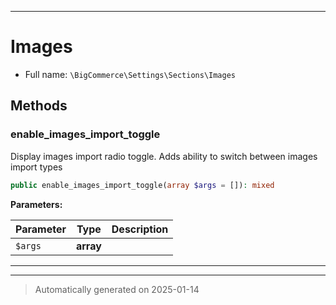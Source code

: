 ***

# Images





* Full name: `\BigCommerce\Settings\Sections\Images`




## Methods


### enable_images_import_toggle

Display images import radio toggle. Adds ability to switch between images import types

```php
public enable_images_import_toggle(array $args = []): mixed
```








**Parameters:**

| Parameter | Type | Description |
|-----------|------|-------------|
| `$args` | **array** |  |





***

***
> Automatically generated on 2025-01-14

